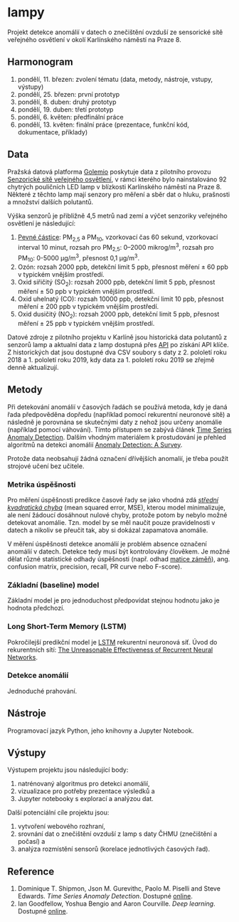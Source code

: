 # lampy

Projekt detekce anomálií v datech o znečištění ovzduší ze sensorické sítě
veřejného osvětlení v okolí Karlínského náměstí na Praze 8.

## Harmonogram

1. pondělí, 11. březen: zvolení tématu (data, metody, nástroje, vstupy, výstupy)
2. pondělí, 25. březen: první prototyp
3. pondělí, 8. duben: druhý prototyp
4. pondělí, 19. duben: třetí prototyp
5. pondělí, 6. květen: předfinální práce
6. pondělí, 13. květen: finální práce (prezentace, funkční kód, dokumentace, příklady)

## Data

Pražská datová platforma [Golemio][golemio] poskytuje data z pilotního provozu
[Senzorické sítě veřejného osvětlení][senzoricka_sit_verejneho_osvetleni],
v rámci kterého bylo nainstalováno 92 chytrých pouličních LED lamp v blízkosti
Karlínského náměstí na Praze 8. Některé z těchto lamp mají senzory pro měření a
sběr dat o hluku, prašnosti a množství dalších polutantů.

Výška senzorů je přibližně 4,5 metrů nad zemí a výčet senzoriky veřejného osvětlení je následující:

1. [Pevné částice][pevne_castice]: PM<sub>2,5</sub> a PM<sub>10</sub>, vzorkovací čas 60 sekund, vzorkovací interval 10 minut, rozsah pro PM<sub>2,5</sub>: 0–2000 mikrog/m<sup>3</sup>, rozsah pro PM<sub>10</sub>: 0-5000 µg/m<sup>3</sup>, přesnost 0,1 µg/m<sup>3</sup>.
2. Ozón: rozsah 2000 ppb, detekční limit 5 ppb, přesnost měření ± 60 ppb v typickém vnějším prostředí.
3. Oxid siřičitý (SO<sub>2</sub>): rozsah 2000 ppb, detekční limit 5 ppb, přesnost měření ± 50 ppb v typickém vnějším prostředí.
4. Oxid uhelnatý (CO): rozsah 10000 ppb, detekční limit 10 ppb, přesnost měření ± 200 ppb v typickém vnějším prostředí.
5. Oxid dusičitý (NO<sub>2</sub>): rozsah 2000 ppb, detekční limit 5 ppb, přesnost měření ± 25 ppb v typickém vnějším prostředí.

Datové zdroje z pilotního projektu v Karlíně jsou historická data polutantů z
senzorů lamp a aktualní data z lamp dostupná přes [API][api_lampy]
po získání API klíče. Z historických dat jsou dostupné dva CSV soubory s daty z
2. pololetí roku 2018 a 1. pololetí roku 2019, kdy data za 1. pololetí roku 2019
se zřejmě denně aktualizují.

## Metody

Při detekování anomálií v časových řadách se používá metoda, kdy je daná řada
předpověděna dopředu (například pomocí rekurentní neuronové sítě) a následně je
porovnána se skutečnými daty z nehož jsou určeny anomálie (například pomocí
váhování). Tímto přístupem se zabývá článek
[Time Series Anomaly Detection][time_series_anomaly_detection].
Dalším vhodným materiálem k prostudování je přehled algoritmů na detekci
anomálií [Anomaly Detection: A Survey][anomaly_detection_a_survey].

Protože data neobsahují žádná označení dřívějších anomalií, je třeba použít strojové učení bez učitele.

### Metrika úspěšnosti

Pro měření úspěšnosti predikce časové řady se jako vhodná zdá
*[střední kvadratická chyba][mse]* (mean squared error, MSE), kterou model
minimalizuje, ale
není žádoucí dosáhnout nulové chyby, protože potom by nebylo možné detekovat
anomálie. Tzn. model by se měl naučit pouze pravidelnosti v datech a nikoliv se
přeučit tak, aby si dokázal zapamatova anomálie.

V měření úspěšnosti detekce anomálií je problém absence označení anomálií
v datech. Detekce tedy musí být kontrolovány člověkem. Je možné dělat různé
statistické odhady úspěšnosti (např. odhad [matice záměň][confusion_matrix]),
ang. confusion matrix, precision, recall, PR curve nebo F-score).

### Základní (baseline) model

Základní model je pro jednoduchost předpovídat stejnou hodnotu jako je
hodnota předchozí.

### Long Short-Term Memory (LSTM)

Pokročilejší predikční model je [LSTM][lstm] rekurentní neuronová síť.
Úvod do rekurentních sítí: [The Unreasonable Effectiveness of Recurrent Neural Networks][rnn_effectiveness].

### Detekce anomálií

Jednoduché prahování.

## Nástroje

Programovací jazyk Python, jeho knihovny a Jupyter Notebook.

## Výstupy

Výstupem projektu jsou následující body:

1. natrénovaný algoritmus pro detekci anomálií,
2. vizualizace pro potřeby prezentace výsledků a
3. Jupyter notebooky s explorací a analýzou dat.

Další potenciální cíle projektu jsou:

1. vytvoření webového rozhraní,
2. srovnání dat o znečištění ovzduší z lamp s daty ČHMU (znečištění a počasí) a
3. analýza rozmístění sensorů (korelace jednotlivých časových řad).

## Reference

1. Dominique T. Shipmon, Json M. Gurevithc, Paolo M. Piselli and Steve Edwards. *Time Series Anomaly Detection*. Dostupné [online][time_series_anomaly_detection].
2. Ian Goodfellow, Yoshua Bengio and Aaron Courville. *Deep learning*. Dostupné [online][deep_learning].

[anomaly_detection_a_survey]: http://cucis.ece.northwestern.edu/projects/DMS/publications/AnomalyDetection.pdf
[api_lampy]: https://golemio.docs.apiary.io/#reference/0/lampy-v-karline/aktualni-senzoricka-data-z-lamp
[confusion_matrix]: https://en.wikipedia.org/wiki/Confusion_matrix
[deep_learning]: https://www.deeplearningbook.org
[lstm]: http://colah.github.io/posts/2015-08-Understanding-LSTMs/
[golemio]: https://golemio.cz/
[mse]: https://en.wikipedia.org/wiki/Mean_squared_error
[pevne_castice]: https://cs.wikipedia.org/wiki/Pevn%C3%A9_%C4%8D%C3%A1stice
[rnn_effectiveness]: http://karpathy.github.io/2015/05/21/rnn-effectiveness/
[senzoricka_sit_verejneho_osvetleni]: https://en.wikipedia.org/wiki/Confusion_matrix
[time_series_anomaly_detection]: https://static.googleusercontent.com/media/research.google.com/cs//pubs/archive/dfd834facc9460163438b94d53b36f51bb5ea952.pdf
